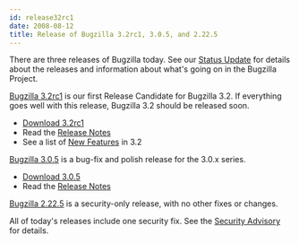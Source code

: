 ```yaml
---
id: release32rc1
date: 2008-08-12
title: Release of Bugzilla 3.2rc1, 3.0.5, and 2.22.5
---
```


There are three releases of Bugzilla today. See our [Status Update](../status/2008-08-12.html) for details about the releases and information about what's going on in the Bugzilla Project.

[Bugzilla 3.2rc1](../releases/3.2/) is our first Release Candidate for Bugzilla 3.2\. If everything goes well with this release, Bugzilla 3.2 should be released soon.

*   [Download 3.2rc1](../download/#v32)
*   Read the [Release Notes](../releases/3.2/release-notes.html)
*   See a list of [New Features](../releases/3.2/new-features.html) in 3.2

[Bugzilla 3.0.5](../releases/3.0.5/) is a bug-fix and polish release for the 3.0.x series.

*   [Download 3.0.5](../download/#v30)
*   Read the [Release Notes](../releases/3.0.5/release-notes.html)

[Bugzilla 2.22.5](../releases/2.22.5/) is a security-only release, with no other fixes or changes.

All of today's releases include one security fix. See the [Security Advisory](../security/2.22.4) for details.

